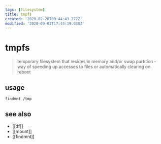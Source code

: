 ```yaml
---
tags: [filesystem]
title: tmpfs
created: '2020-02-20T09:44:43.272Z'
modified: '2020-09-02T17:44:19.038Z'
---
```


# tmpfs

> temporary filesystem that resides in memory and/or swap partition - way of speeding up accesses to files or automatically clearing on reboot

## usage
```sh
findmnt /tmp
```

## see also
- [[df]]
- [[mount]]
- [[findmnt]]

